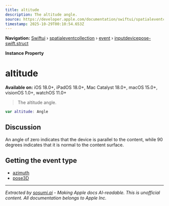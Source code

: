 ```yaml
---
title: altitude
description: The altitude angle.
source: https://developer.apple.com/documentation/swiftui/spatialeventcollection/event/inputdevicepose-swift.struct/altitude
timestamp: 2025-10-29T00:10:54.653Z
---
```


**Navigation:** [Swiftui](/documentation/swiftui) › [spatialeventcollection](/documentation/swiftui/spatialeventcollection) › [event](/documentation/swiftui/spatialeventcollection/event) › [inputdevicepose-swift.struct](/documentation/swiftui/spatialeventcollection/event/inputdevicepose-swift.struct)

**Instance Property**

# altitude

**Available on:** iOS 18.0+, iPadOS 18.0+, Mac Catalyst 18.0+, macOS 15.0+, visionOS 1.0+, watchOS 11.0+

> The altitude angle.

```swift
var altitude: Angle
```

## Discussion

An angle of zero indicates that the device is parallel to the content, while 90 degrees indicates that it is normal to the content surface.

## Getting the event type

- [azimuth](/documentation/swiftui/spatialeventcollection/event/inputdevicepose-swift.struct/azimuth)
- [pose3D](/documentation/swiftui/spatialeventcollection/event/inputdevicepose-swift.struct/pose3d)

---

*Extracted by [sosumi.ai](https://sosumi.ai) - Making Apple docs AI-readable.*
*This is unofficial content. All documentation belongs to Apple Inc.*
